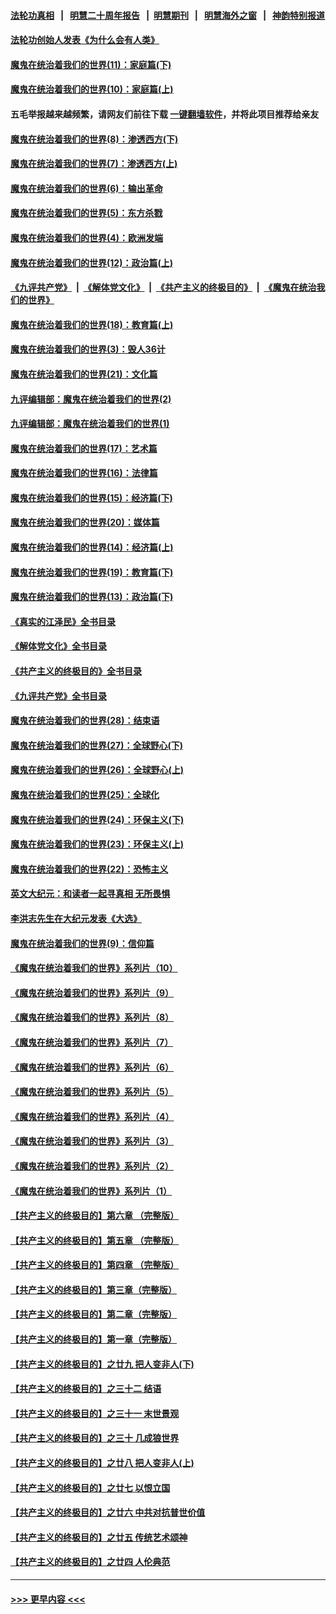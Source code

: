 #### [法轮功真相](https://github.com/gfw-breaker/truth/blob/master/README.md?t=0) &nbsp;&nbsp;|&nbsp;&nbsp; [明慧二十周年报告](https://github.com/gfw-breaker/mh-reports/blob/master/README.md?t=0) &nbsp;&nbsp;|&nbsp;&nbsp;[明慧期刊](https://github.com/gfw-breaker/mh-qikan) &nbsp;&nbsp;|&nbsp;&nbsp; [明慧海外之窗](https://github.com/gfw-breaker/mh-news/blob/master/README.md?t=0) &nbsp;&nbsp;|&nbsp;&nbsp; [神韵特别报道](https://github.com/gfw-breaker/mh-news/blob/master/shenyun.md?t=0)
#### [法轮功创始人发表《为什么会有人类》](../pages/nsc422/n13912117.md?t=03050643) 
#### [魔鬼在统治着我们的世界(11)：家庭篇(下)](../pages/nsc422/n10440961.md?t=03050643) 
#### [魔鬼在统治着我们的世界(10)：家庭篇(上)](../pages/nsc422/n10435448.md?t=03050643) 
#### 五毛举报越来越频繁，请网友们前往下载 [一键翻墙软件](https://github.com/gfw-breaker/ssr-accounts)，并将此项目推荐给亲友
#### [魔鬼在统治着我们的世界(8)：渗透西方(下)](../pages/nsc422/n10429603.md?t=03050643) 
#### [魔鬼在统治着我们的世界(7)：渗透西方(上)](../pages/nsc422/n10426013.md?t=03050643) 
#### [魔鬼在统治着我们的世界(6)：输出革命](../pages/nsc422/n10421536.md?t=03050643) 
#### [魔鬼在统治着我们的世界(5)：东方杀戮](../pages/nsc422/n10417707.md?t=03050643) 
#### [魔鬼在统治着我们的世界(4)：欧洲发端](../pages/nsc422/n10414890.md?t=03050643) 
#### [魔鬼在统治着我们的世界(12)：政治篇(上)](../pages/nsc422/n10444576.md?t=03050643) 
#### [《九评共产党》](https://github.com/begood0513/9ping.md/blob/master/README.md) &nbsp;|&nbsp; [《解体党文化》](../../../../jtdwh.md/blob/master/README.md)  &nbsp;|&nbsp; [《共产主义的终极目的》](../../../../gczydzjmd.md/blob/master/README.md) &nbsp;|&nbsp; [《魔鬼在统治我们的世界》](../../../../mgztzwmdsj.md/blob/master/README.md) 
#### [魔鬼在统治着我们的世界(18)：教育篇(上)](../pages/nsc422/n10526970.md?t=03050643) 
#### [魔鬼在统治着我们的世界(3)：毁人36计](../pages/nsc422/n10411583.md?t=03050643) 
#### [魔鬼在统治着我们的世界(21)：文化篇](../pages/nsc422/n10597706.md?t=03050643) 
#### [九评编辑部：魔鬼在统治着我们的世界(2)](../pages/nsc422/n10410036.md?t=03050643) 
#### [九评编辑部：魔鬼在统治着我们的世界(1)](../pages/nsc422/n10406825.md?t=03050643) 
#### [魔鬼在统治着我们的世界(17)：艺术篇](../pages/nsc422/n10499093.md?t=03050643) 
#### [魔鬼在统治着我们的世界(16)：法律篇](../pages/nsc422/n10485969.md?t=03050643) 
#### [魔鬼在统治着我们的世界(15)：经济篇(下)](../pages/nsc422/n10469975.md?t=03050643) 
#### [魔鬼在统治着我们的世界(20)：媒体篇](../pages/nsc422/n10586579.md?t=03050643) 
#### [魔鬼在统治着我们的世界(14)：经济篇(上)](../pages/nsc422/n10457370.md?t=03050643) 
#### [魔鬼在统治着我们的世界(19)：教育篇(下)](../pages/nsc422/n10564808.md?t=03050643) 
#### [魔鬼在统治着我们的世界(13)：政治篇(下)](../pages/nsc422/n10448270.md?t=03050643) 
#### [《真实的江泽民》全书目录](../pages/nsc422/n13721399.md?t=03050643) 
#### [《解体党文化》全书目录](../pages/nsc422/n13721157.md?t=03050643) 
#### [《共产主义的终极目的》全书目录](../pages/nsc422/n13721048.md?t=03050643) 
#### [《九评共产党》全书目录](../pages/nsc422/n13708085.md?t=03050643) 
#### [魔鬼在统治着我们的世界(28)：结束语](../pages/nsc422/n10936246.md?t=03050643) 
#### [魔鬼在统治着我们的世界(27)：全球野心(下)](../pages/nsc422/n10928319.md?t=03050643) 
#### [魔鬼在统治着我们的世界(26)：全球野心(上)](../pages/nsc422/n10900318.md?t=03050643) 
#### [魔鬼在统治着我们的世界(25)：全球化](../pages/nsc422/n10788205.md?t=03050643) 
#### [魔鬼在统治着我们的世界(24)：环保主义(下)](../pages/nsc422/n10695307.md?t=03050643) 
#### [魔鬼在统治着我们的世界(23)：环保主义(上)](../pages/nsc422/n10688613.md?t=03050643) 
#### [魔鬼在统治着我们的世界(22)：恐怖主义](../pages/nsc422/n10614727.md?t=03050643) 
#### [英文大纪元：和读者一起寻真相 无所畏惧](../pages/nsc422/n12542027.md?t=03050643) 
#### [李洪志先生在大纪元发表《大选》](../pages/nsc422/n12534746.md?t=03050643) 
#### [魔鬼在统治着我们的世界(9)：信仰篇](../pages/nsc422/n10432159.md?t=03050643) 
#### [《魔鬼在统治着我们的世界》系列片（10）](../pages/nsc422/n12292670.md?t=03050643) 
#### [《魔鬼在统治着我们的世界》系列片（9）](../pages/nsc422/n12290859.md?t=03050643) 
#### [《魔鬼在统治着我们的世界》系列片（8）](../pages/nsc422/n12287445.md?t=03050643) 
#### [《魔鬼在统治着我们的世界》系列片（7）](../pages/nsc422/n12283425.md?t=03050643) 
#### [《魔鬼在统治着我们的世界》系列片（6）](../pages/nsc422/n12282314.md?t=03050643) 
#### [《魔鬼在统治着我们的世界》系列片（5）](../pages/nsc422/n12281419.md?t=03050643) 
#### [《魔鬼在统治着我们的世界》系列片（4）](../pages/nsc422/n12274024.md?t=03050643) 
#### [《魔鬼在统治着我们的世界》系列片（3）](../pages/nsc422/n12271322.md?t=03050643) 
#### [《魔鬼在统治着我们的世界》系列片（2）](../pages/nsc422/n12269049.md?t=03050643) 
#### [《魔鬼在统治着我们的世界》系列片（1）](../pages/nsc422/n12267575.md?t=03050643) 
#### [【共产主义的终极目的】第六章 （完整版）](../pages/nsc422/n11428913.md?t=03050643) 
#### [【共产主义的终极目的】第五章 （完整版）](../pages/nsc422/n11428912.md?t=03050643) 
#### [【共产主义的终极目的】第四章 （完整版）](../pages/nsc422/n11428907.md?t=03050643) 
#### [【共产主义的终极目的】第三章（完整版）](../pages/nsc422/n11428848.md?t=03050643) 
#### [【共产主义的终极目的】第二章（完整版）](../pages/nsc422/n11428831.md?t=03050643) 
#### [【共产主义的终极目的】第一章（完整版）](../pages/nsc422/n11417651.md?t=03050643) 
#### [【共产主义的终极目的】之廿九 把人变非人(下)](../pages/nsc422/n11344140.md?t=03050643) 
#### [【共产主义的终极目的】之三十二 结语](../pages/nsc422/n11360535.md?t=03050643) 
#### [【共产主义的终极目的】之三十一 末世景观](../pages/nsc422/n11351129.md?t=03050643) 
#### [【共产主义的终极目的】之三十 几成狼世界](../pages/nsc422/n11348280.md?t=03050643) 
#### [【共产主义的终极目的】之廿八 把人变非人(上)](../pages/nsc422/n11340492.md?t=03050643) 
#### [【共产主义的终极目的】之廿七 以恨立国](../pages/nsc422/n11336944.md?t=03050643) 
#### [【共产主义的终极目的】之廿六 中共对抗普世价值](../pages/nsc422/n11324785.md?t=03050643) 
#### [【共产主义的终极目的】之廿五 传统艺术颂神](../pages/nsc422/n11296396.md?t=03050643) 
#### [【共产主义的终极目的】之廿四 人伦典范](../pages/nsc422/n11296397.md?t=03050643) 

----
#### [ >>> 更早内容 <<< ](../indexes/nsc422-earlier.md)
